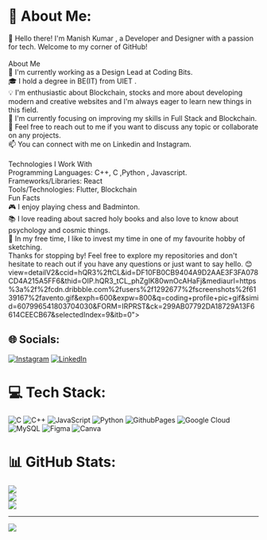 

  
# 💫 About Me:
👋 Hello there! I'm Manish Kumar , a Developer and Designer with a passion for tech. Welcome to my corner of GitHub!<br><br>About Me<br>💼 I'm currently working as a Design Lead at Coding Bits.<br>🎓 I hold a degree in BE(IT) from UIET .<br>💡 I'm enthusiastic about Blockchain, stocks and more about developing modern and creative websites and I'm always eager to learn new things in this field.<br>🌱 I'm currently focusing on improving my skills in Full Stack and Blockchain.<br>💬 Feel free to reach out to me if you want to discuss any topic or collaborate on any projects.<br>📫 You can connect with me on Linkedin and Instagram.<br><br>Technologies I Work With<br>Programming Languages: C++, C ,Python , Javascript.<br>Frameworks/Libraries: React<br>Tools/Technologies: Flutter, Blockchain<br>Fun Facts<br>🎮 I enjoy playing chess and Badminton.<br>📚 I love reading about sacred holy books and also love to know about psychology and cosmic things.<br>🎨 In my free time, I like to invest my time in one of my favourite hobby of sketching.<br>Thanks for stopping by! Feel free to explore my repositories and don't hesitate to reach out if you have any questions or just want to say hello. 😊
view=detailV2&ccid=hQR3%2ftCL&id=DF10FB0CB9404A9D2AAE3F3FA078CD4A215A5FF6&thid=OIP.hQR3_tCL_phZgIK80wnOcAHaFj&mediaurl=https%3a%2f%2fcdn.dribbble.com%2fusers%2f1292677%2fscreenshots%2f6139167%2favento.gif&exph=600&expw=800&q=coding+profile+pic+gif&simid=607996541803704030&FORM=IRPRST&ck=299AB07792DA18729A13F6614CEECB67&selectedIndex=9&itb=0">

## 🌐 Socials:
[![Instagram](https://img.shields.io/badge/Instagram-%23E4405F.svg?logo=Instagram&logoColor=white)](https://instagram.com/instagram.com/gmanishaggarwal541) [![LinkedIn](https://img.shields.io/badge/LinkedIn-%230077B5.svg?logo=linkedin&logoColor=white)](https://linkedin.com/in/https://www.linkedin.com/in/manishkumar541/) 

# 💻 Tech Stack:
![C](https://img.shields.io/badge/c-%2300599C.svg?style=flat&logo=c&logoColor=white) ![C++](https://img.shields.io/badge/c++-%2300599C.svg?style=flat&logo=c%2B%2B&logoColor=white) ![JavaScript](https://img.shields.io/badge/javascript-%23323330.svg?style=flat&logo=javascript&logoColor=%23F7DF1E) ![Python](https://img.shields.io/badge/python-3670A0?style=flat&logo=python&logoColor=ffdd54) ![GithubPages](https://img.shields.io/badge/github%20pages-121013?style=flat&logo=github&logoColor=white) ![Google Cloud](https://img.shields.io/badge/GoogleCloud-%234285F4.svg?style=flat&logo=google-cloud&logoColor=white) ![MySQL](https://img.shields.io/badge/mysql-%2300000f.svg?style=flat&logo=mysql&logoColor=white) ![Figma](https://img.shields.io/badge/figma-%23F24E1E.svg?style=flat&logo=figma&logoColor=white) ![Canva](https://img.shields.io/badge/Canva-%2300C4CC.svg?style=flat&logo=Canva&logoColor=white)
# 📊 GitHub Stats:
![](https://github-readme-stats.vercel.app/api?username=Manishtechbee&theme=tokyonight&hide_border=true&include_all_commits=false&count_private=false)<br/>
![](https://github-readme-streak-stats.herokuapp.com/?user=Manishtechbee&theme=tokyonight&hide_border=true)<br/>
![](https://github-readme-stats.vercel.app/api/top-langs/?username=Manishtechbee&theme=tokyonight&hide_border=true&include_all_commits=false&count_private=false&layout=compact)

---
[![](https://visitcount.itsvg.in/api?id=Manishtechbee&icon=0&color=0)](https://visitcount.itsvg.in)

<!-- Proudly created with GPRM ( https://gprm.itsvg.in ) -->
